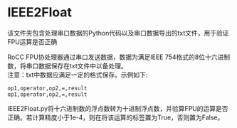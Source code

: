 # IEEE2Float

该文件夹包含处理串口数据的Python代码以及串口数据导出的txt文件，用于验证FPU运算是否正确  

RoCC FPU协处理器通过串口发送数据，数据为满足IEEE 754格式的8位十六进制数，将串口数据保存在txt文件中以备处理。  
注意：txt中数据应满足一定的格式保存。示例如下:  

```
op1,operator,op2,=,result    
op1,operator,op2,=,result  
```

IEEE2Float.py将十六进制数的浮点数转为十进制浮点数，并验算FPU的运算是否正确。若计算精度小于1e-4，则在将该运算的标签置为True，否则置为False。  
